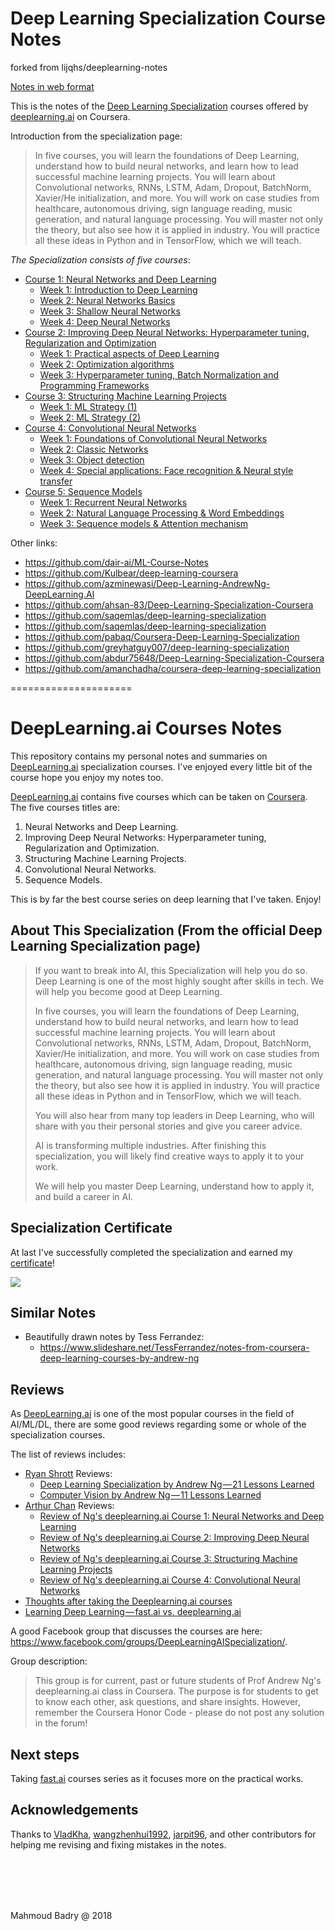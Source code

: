 # Deep Learning Specialization Course Notes
forked from lijqhs/deeplearning-notes

[Notes in web format](https://www.aaronnotes.com/deeplearning-notes/)

This is the notes of the [Deep Learning Specialization](https://www.coursera.org/specializations/deep-learning) courses offered by [deeplearning.ai](https://www.deeplearning.ai/) on Coursera.

Introduction from the specialization page:

>In five courses, you will learn the foundations of Deep Learning, understand how to build neural networks, and learn how to lead successful machine learning projects. You will learn about Convolutional networks, RNNs, LSTM, Adam, Dropout, BatchNorm, Xavier/He initialization, and more. You will work on case studies from healthcare, autonomous driving, sign language reading, music generation, and natural language processing. You will master not only the theory, but also see how it is applied in industry. You will practice all these ideas in Python and in TensorFlow, which we will teach.

*The Specialization consists of five courses*:

- [Course 1: Neural Networks and Deep Learning](C1-Neural-Networks-and-Deep-Learning/readme.md)
  - [Week 1: Introduction to Deep Learning](C1-Neural-Networks-and-Deep-Learning/readme.md#week-1-introduction-to-deep-learning)
  - [Week 2: Neural Networks Basics](C1-Neural-Networks-and-Deep-Learning/readme.md#week-2-neural-networks-basics)
  - [Week 3: Shallow Neural Networks](C1-Neural-Networks-and-Deep-Learning/readme.md#week-3-shallow-neural-networks)
  - [Week 4: Deep Neural Networks](C1-Neural-Networks-and-Deep-Learning/readme.md#week-4-deep-neural-networks)
- [Course 2: Improving Deep Neural Networks: Hyperparameter tuning, Regularization and Optimization](C2-Improving-Deep-Neural-Networks/readme.md)
  - [Week 1: Practical aspects of Deep Learning](C2-Improving-Deep-Neural-Networks/readme.md#week-1-practical-aspects-of-deep-learning)
  - [Week 2: Optimization algorithms](C2-Improving-Deep-Neural-Networks/readme.md#week-2-optimization-algorithms)
  - [Week 3: Hyperparameter tuning, Batch Normalization and Programming Frameworks](C2-Improving-Deep-Neural-Networks/readme.md#week-3-hyperparameter-tuning-batch-normalization-and-programming-frameworks)
- [Course 3: Structuring Machine Learning Projects](C3-Structuring-Machine-Learning-Projects/readme.md)
  - [Week 1: ML Strategy (1)](C3-Structuring-Machine-Learning-Projects/readme.md#week-1-ml-strategy-1)
  - [Week 2: ML Strategy (2)](C3-Structuring-Machine-Learning-Projects/readme.md#week-2-ml-strategy-2)
- [Course 4: Convolutional Neural Networks](C4-Convolutional-Neural-Networks/readme.md)
  - [Week 1: Foundations of Convolutional Neural Networks](C4-Convolutional-Neural-Networks/readme.md#week-1-foundations-of-convolutional-neural-networks)
  - [Week 2: Classic Networks](C4-Convolutional-Neural-Networks/readme.md#week-2-classic-networks)
  - [Week 3: Object detection](C4-Convolutional-Neural-Networks/readme.md#week-3-object-detection)
  - [Week 4: Special applications: Face recognition & Neural style transfer](C4-Convolutional-Neural-Networks/readme.md#week-4-special-applications-face-recognition--neural-style-transfer)
- [Course 5: Sequence Models](C5-Sequence-Models/readme.md)
  - [Week 1: Recurrent Neural Networks](C5-Sequence-Models/readme.md#week-1-recurrent-neural-networks)
  - [Week 2: Natural Language Processing & Word Embeddings](C5-Sequence-Models/readme.md#week-2-natural-language-processing--word-embeddings)
  - [Week 3: Sequence models & Attention mechanism](C5-Sequence-Models/readme.md#week-3-sequence-models--attention-mechanism)



[fancy-course-summary]: https://www.slideshare.net/TessFerrandez/notes-from-coursera-deep-learning-courses-by-andrew-ng
[math-html]: https://www.toptal.com/designers/htmlarrows/letters/

Other links:
- https://github.com/dair-ai/ML-Course-Notes
- https://github.com/Kulbear/deep-learning-coursera
- https://github.com/azminewasi/Deep-Learning-AndrewNg-DeepLearning.AI
- https://github.com/ahsan-83/Deep-Learning-Specialization-Coursera
- https://github.com/saqemlas/deep-learning-specialization
- https://github.com/saqemlas/deep-learning-specialization
- https://github.com/pabaq/Coursera-Deep-Learning-Specialization
- https://github.com/greyhatguy007/deep-learning-specialization
- https://github.com/abdur75648/Deep-Learning-Specialization-Coursera
- https://github.com/amanchadha/coursera-deep-learning-specialization



=====================

# DeepLearning.ai Courses Notes

This repository contains my personal notes and summaries on [DeepLearning.ai](https://deeplearning.ai) specialization courses. I've enjoyed every little bit of the course hope you enjoy my notes too.

[DeepLearning.ai](https://deeplearning.ai)  contains five courses which can be taken on [Coursera](https://www.coursera.org/specializations/deep-learning). The five courses titles are:

1. Neural Networks and Deep Learning.
2. Improving Deep Neural Networks: Hyperparameter tuning, Regularization and Optimization.
3. Structuring Machine Learning Projects.
4. Convolutional Neural Networks.
5. Sequence Models.

This is by far the best course series on deep learning that I've taken. Enjoy!



## About This Specialization (From the official Deep Learning Specialization page)

> If you want to break into AI, this Specialization will help you do so. Deep Learning is one of the most highly sought after skills in tech. We will help you become good at Deep Learning.
>
> In five courses, you will learn the foundations of Deep Learning, understand how to build neural networks, and learn how to lead successful machine learning projects. You will learn about Convolutional networks, RNNs, LSTM, Adam, Dropout, BatchNorm, Xavier/He initialization, and more. You will work on case studies from healthcare, autonomous driving, sign language reading, music generation, and natural language processing. You will master not only the theory, but also see how it is applied in industry. You will practice all these ideas in Python and in TensorFlow, which we will teach.
>
> You will also hear from many top leaders in Deep Learning, who will share with you their personal stories and give you career advice.
>
> AI is transforming multiple industries. After finishing this specialization, you will likely find creative ways to apply it to your work.
>
> We will help you master Deep Learning, understand how to apply it, and build a career in AI.



## Specialization Certificate

At last I've successfully completed the specialization and earned my [certificate](https://coursera.org/verify/specialization/DTTJC9Y5B8U6)!

![](Certificate.png)



## Similar Notes

- Beautifully drawn notes by Tess Ferrandez:
  - https://www.slideshare.net/TessFerrandez/notes-from-coursera-deep-learning-courses-by-andrew-ng

## Reviews

As [DeepLearning.ai](https://deeplearning.ai) is one of the most popular courses in the field of AI/ML/DL, there are some good reviews regarding some or whole of the specialization courses.

The list of reviews includes:

- [Ryan Shrott](https://towardsdatascience.com/@ryanshrott?source=post_header_lockup) Reviews:
  - [Deep Learning Specialization by Andrew Ng — 21 Lessons Learned](https://towardsdatascience.com/deep-learning-specialization-by-andrew-ng-21-lessons-learned-15ffaaef627c)
  - [Computer Vision by Andrew Ng — 11 Lessons Learned](https://towardsdatascience.com/computer-vision-by-andrew-ng-11-lessons-learned-7d05c18a6999)
- [Arthur Chan](https://www.linkedin.com/in/arthchan2003/) Reviews:
  - [Review of Ng's deeplearning.ai Course 1: Neural Networks and Deep Learning](https://www.linkedin.com/pulse/review-ngs-deeplearningai-course-1-neural-networks-deep-arthur-chan/?lipi=urn%3Ali%3Apage%3Ad_flagship3_profile_view_base_post_details%3BVLk6TK8sThiFt5gZF%2B25Ug%3D%3D)
  - [Review of Ng's deeplearning.ai Course 2: Improving Deep Neural Networks](https://www.linkedin.com/pulse/review-ngs-deeplearningai-course-2-improving-deep-neural-arthur-chan/?lipi=urn%3Ali%3Apage%3Ad_flagship3_profile_view_base_post_details%3BVLk6TK8sThiFt5gZF%2B25Ug%3D%3D)
  - [Review of Ng's deeplearning.ai Course 3: Structuring Machine Learning Projects](https://www.linkedin.com/pulse/review-ngs-deeplearningai-course-3-structuring-machine-arthur-chan/?lipi=urn%3Ali%3Apage%3Ad_flagship3_profile_view_base_post_details%3BVLk6TK8sThiFt5gZF%2B25Ug%3D%3D)
  - [Review of Ng's deeplearning.ai Course 4: Convolutional Neural Networks](https://www.linkedin.com/pulse/review-ngs-deeplearningai-course-4-convolutional-neural-arthur-chan/?lipi=urn%3Ali%3Apage%3Ad_flagship3_profile_view_base_post_details%3BVLk6TK8sThiFt5gZF%2B25Ug%3D%3D)
- [Thoughts after taking the Deeplearning.ai courses](https://towardsdatascience.com/thoughts-after-taking-the-deeplearning-ai-courses-8568f132153)
- [Learning Deep Learning — fast.ai vs. deeplearning.ai](https://medium.com/@markryan_69718/learning-deep-learning-fast-ai-vs-deeplearning-ai-34f9c42cf701)



A good Facebook group that discusses the courses are here: https://www.facebook.com/groups/DeepLearningAISpecialization/.

Group description:

> This group is for current, past or future students of Prof Andrew Ng's deeplearning.ai class in Coursera. The purpose is for students to get to know each other, ask questions, and share insights. However, remember the Coursera Honor Code - please do not post any solution in the forum! 



## Next steps

Taking [fast.ai](http://www.fast.ai/) courses series as it focuses more on the practical works.

## Acknowledgements

Thanks to [VladKha](https://github.com/VladKha), [wangzhenhui1992](https://github.com/wangzhenhui1992), [jarpit96](https://github.com/jarpit96), and other contributors for helping me revising and fixing mistakes in the notes.

<br/>

<br/>

<br/>

<br/>

Mahmoud Badry @ 2018
